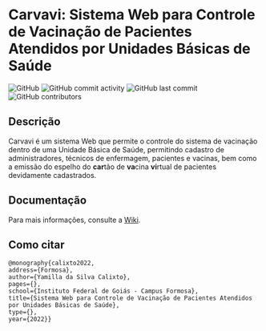 # Carvavi: Sistema Web para Controle de Vacinação de Pacientes Atendidos por Unidades Básicas de Saúde

![GitHub](https://img.shields.io/github/license/Yamilla/carvavi?color=blue)
![GitHub commit activity](https://img.shields.io/github/commit-activity/y/Yamilla/carvavi) 
![GitHub last commit](https://img.shields.io/github/last-commit/Yamilla/carvavi)
![GitHub contributors](https://img.shields.io/github/contributors/Yamilla/carvavi)

## Descrição 

Carvavi é um sistema Web que permite o controle do sistema de vacinação dentro de uma Unidade Básica de Saúde, permitindo cadastro de administradores, técnicos de enfermagem, pacientes e vacinas, bem como a emissão do espelho do **car**tão de **va**cina **vi**rtual de pacientes devidamente cadastrados.

## Documentação

Para mais informações, consulte a [Wiki](https://github.com/Yamilla/carvavi/wiki).

## Como citar
```
@monography{calixto2022,
address={Formosa},
author={Yamilla da Silva Calixto},
pages={},
school={Instituto Federal de Goiás - Campus Formosa},
title={Sistema Web para Controle de Vacinação de Pacientes Atendidos por Unidades Básicas de Saúde},
type={},
year={2022}}
```

